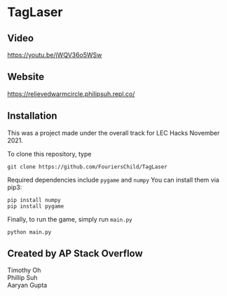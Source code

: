 # TagLaser

## Video
https://youtu.be/jWQV36o5WSw

## Website  
https://relievedwarmcircle.philipsuh.repl.co/

## Installation
This was a project made under the overall track for LEC Hacks November 2021.

To clone this repository, type
```
git clone https://github.com/FouriersChild/TagLaser
```

Required dependencies include ```pygame``` and ```numpy```
You can install them via pip3:

```
pip install numpy
pip install pygame
```

Finally, to run the game, simply run ```main.py```

```
python main.py
```

## Created by AP Stack Overflow
Timothy Oh  
Phillip Suh  
Aaryan Gupta  
